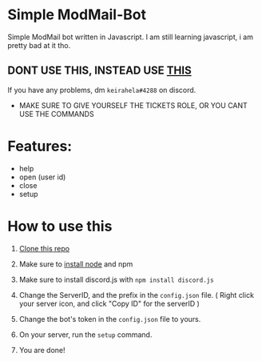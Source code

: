 # Simple ModMail-Bot

Simple ModMail bot written in Javascript.
I am still learning javascript, i am pretty bad at it tho.

## DONT USE THIS, INSTEAD USE [THIS]

If you have any problems, dm ```keirahela#4288``` on discord.

* MAKE SURE TO GIVE YOURSELF THE TICKETS ROLE, OR YOU CANT USE THE COMMANDS


# Features:



- help
- open (user id)
- close
- setup 


# How to use this



1. [Clone this repo]

2. Make sure to [install node] and npm

3. Make sure to install discord.js with ```npm install discord.js```

4. Change the ServerID, and the prefix in the ```config.json``` file. ( Right click your server icon, and click "Copy ID" for the serverID )

4. Change the bot's token in the ```config.json``` file to yours.

5. On your server, run the ```setup``` command. 

6. You are done!


[install node]: https://nodejs.org/en/
[Clone this repo]: https://github.com/keirahela/ModMail-Bot/archive/refs/heads/main.zip
[THIS]: https://github.com/keirahela/MemberCount-CM
